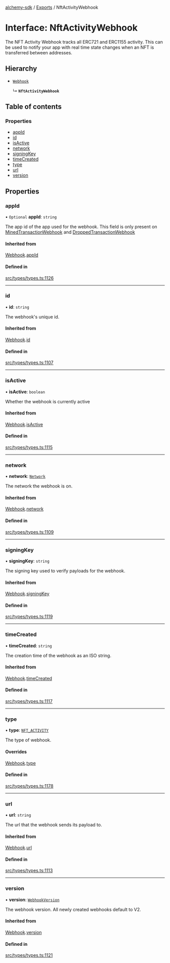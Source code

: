 [alchemy-sdk](../README.md) / [Exports](../modules.md) / NftActivityWebhook

# Interface: NftActivityWebhook

The NFT Activity Webhook tracks all ERC721 and ERC1155 activity. This can be
used to notify your app with real time state changes when an NFT is
transferred between addresses.

## Hierarchy

- [`Webhook`](Webhook.md)

  ↳ **`NftActivityWebhook`**

## Table of contents

### Properties

- [appId](NftActivityWebhook.md#appid)
- [id](NftActivityWebhook.md#id)
- [isActive](NftActivityWebhook.md#isactive)
- [network](NftActivityWebhook.md#network)
- [signingKey](NftActivityWebhook.md#signingkey)
- [timeCreated](NftActivityWebhook.md#timecreated)
- [type](NftActivityWebhook.md#type)
- [url](NftActivityWebhook.md#url)
- [version](NftActivityWebhook.md#version)

## Properties

### appId

• `Optional` **appId**: `string`

The app id of the app used for the webhook. This field is only present on
[MinedTransactionWebhook](MinedTransactionWebhook.md) and [DroppedTransactionWebhook](DroppedTransactionWebhook.md)

#### Inherited from

[Webhook](Webhook.md).[appId](Webhook.md#appid)

#### Defined in

[src/types/types.ts:1126](https://github.com/stanleyjones/alchemy-sdk-js/blob/1bebd8bb/src/types/types.ts#L1126)

___

### id

• **id**: `string`

The webhook's unique id.

#### Inherited from

[Webhook](Webhook.md).[id](Webhook.md#id)

#### Defined in

[src/types/types.ts:1107](https://github.com/stanleyjones/alchemy-sdk-js/blob/1bebd8bb/src/types/types.ts#L1107)

___

### isActive

• **isActive**: `boolean`

Whether the webhook is currently active

#### Inherited from

[Webhook](Webhook.md).[isActive](Webhook.md#isactive)

#### Defined in

[src/types/types.ts:1115](https://github.com/stanleyjones/alchemy-sdk-js/blob/1bebd8bb/src/types/types.ts#L1115)

___

### network

• **network**: [`Network`](../enums/Network.md)

The network the webhook is on.

#### Inherited from

[Webhook](Webhook.md).[network](Webhook.md#network)

#### Defined in

[src/types/types.ts:1109](https://github.com/stanleyjones/alchemy-sdk-js/blob/1bebd8bb/src/types/types.ts#L1109)

___

### signingKey

• **signingKey**: `string`

The signing key used to verify payloads for the webhook.

#### Inherited from

[Webhook](Webhook.md).[signingKey](Webhook.md#signingkey)

#### Defined in

[src/types/types.ts:1119](https://github.com/stanleyjones/alchemy-sdk-js/blob/1bebd8bb/src/types/types.ts#L1119)

___

### timeCreated

• **timeCreated**: `string`

The creation time of the webhook as an ISO string.

#### Inherited from

[Webhook](Webhook.md).[timeCreated](Webhook.md#timecreated)

#### Defined in

[src/types/types.ts:1117](https://github.com/stanleyjones/alchemy-sdk-js/blob/1bebd8bb/src/types/types.ts#L1117)

___

### type

• **type**: [`NFT_ACTIVITY`](../enums/WebhookType.md#nft_activity)

The type of webhook.

#### Overrides

[Webhook](Webhook.md).[type](Webhook.md#type)

#### Defined in

[src/types/types.ts:1178](https://github.com/stanleyjones/alchemy-sdk-js/blob/1bebd8bb/src/types/types.ts#L1178)

___

### url

• **url**: `string`

The url that the webhook sends its payload to.

#### Inherited from

[Webhook](Webhook.md).[url](Webhook.md#url)

#### Defined in

[src/types/types.ts:1113](https://github.com/stanleyjones/alchemy-sdk-js/blob/1bebd8bb/src/types/types.ts#L1113)

___

### version

• **version**: [`WebhookVersion`](../enums/WebhookVersion.md)

The webhook version. All newly created webhooks default to V2.

#### Inherited from

[Webhook](Webhook.md).[version](Webhook.md#version)

#### Defined in

[src/types/types.ts:1121](https://github.com/stanleyjones/alchemy-sdk-js/blob/1bebd8bb/src/types/types.ts#L1121)
